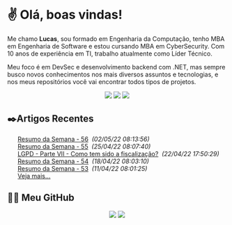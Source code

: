 # ✌ Olá, boas vindas!

Me chamo **Lucas**, sou formado em Engenharia da Computação, tenho MBA em Engenharia de Software e estou cursando MBA em CyberSecurity.
Com 10 anos de experiência em TI, trabalho atualmente como Líder Técnico.

Meu foco é em DevSec e desenvolvimento backend com .NET, mas sempre busco novos conhecimentos nos mais diversos assuntos e tecnologias, e nos meus repositórios você vai encontrar todos tipos de projetos.
</br><p align="center">
<a href="https://www.linkedin.com/in/lfrigodesouza/"><img src="https://img.shields.io/badge/-LinkedIn-0077B5?style=flat-square&logo=Linkedin&logoColor=white&link=https://www.linkedin.com/in/lfrigodesouza/"></a>
<a href="https://twitter.com/lfrigodesouza/"><img src="https://img.shields.io/badge/-Twitter-1DA1F2?style=flat-square&logo=twitter&logoColor=white&link=https://twitter.com/lfrigodesouza/"></a>
<a href="https://LFrigoDeSouza.NET/"><img src="https://img.shields.io/badge/-LFS.NET-9e9e9e?style=flat-square&logo=microsoft-edge&logoColor=white&link=https://LFrigoDeSouza.NET/"></a>
</p>

## ✒️Artigos Recentes
<ul>
<li style="list-style-type: none;"><a href="https://blog.lfrigodesouza.net/2022/05/02/resumo-da-semana/56/" target="_blank">Resumo da Semana - 56</a><i> &nbsp;(02/05/22 08:13:56)</i></li>
<li style="list-style-type: none;"><a href="https://blog.lfrigodesouza.net/2022/04/25/resumo-da-semana/55/" target="_blank">Resumo da Semana - 55</a><i> &nbsp;(25/04/22 08:07:40)</i></li>
<li style="list-style-type: none;"><a href="https://blog.lfrigodesouza.net/2022/04/22/lgpd/Parte-VII-Como-tem-sido-a-fiscalizacao/" target="_blank">LGPD - Parte VII - Como tem sido a fiscalização?</a><i> &nbsp;(22/04/22 17:50:29)</i></li>
<li style="list-style-type: none;"><a href="https://blog.lfrigodesouza.net/2022/04/18/resumo-da-semana/54/" target="_blank">Resumo da Semana - 54</a><i> &nbsp;(18/04/22 08:03:10)</i></li>
<li style="list-style-type: none;"><a href="https://blog.lfrigodesouza.net/2022/04/11/resumo-da-semana/53/" target="_blank">Resumo da Semana - 53</a><i> &nbsp;(11/04/22 08:01:25)</i></li>

<li style="list-style-type: none;"><a href="https://blog.lfrigodesouza.net" target="_blank">Veja mais...</a></li>
</ul>

## 👨‍💻 Meu GitHub
<p align="center">
<img src="https://github-readme-stats.vercel.app/api/top-langs/?username=lfrigodesouza&layout=compact&theme=dark"/>
<img src="https://github-readme-stats.vercel.app/api?username=lfrigodesouza&show_icons=true&theme=dark">
</p>
